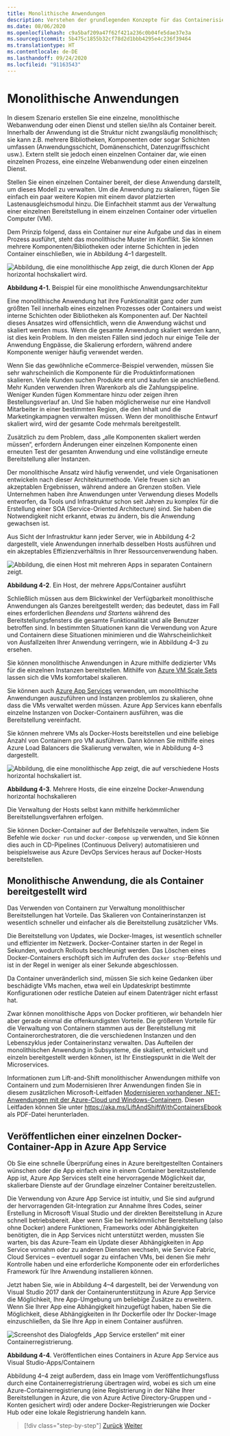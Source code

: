 ```yaml
---
title: Monolithische Anwendungen
description: Verstehen der grundlegenden Konzepte für das Containerisieren monolithischer Anwendungen.
ms.date: 08/06/2020
ms.openlocfilehash: c9a5baf209a47f62f421a236c0b04fe5dae37e3a
ms.sourcegitcommit: 5b475c1855b32cf78d2d1bbb4295e4c236f39464
ms.translationtype: HT
ms.contentlocale: de-DE
ms.lasthandoff: 09/24/2020
ms.locfileid: "91163543"
---
```

# <a name="monolithic-applications"></a>Monolithische Anwendungen

In diesem Szenario erstellen Sie eine einzelne, monolithische Webanwendung oder einen Dienst und stellen sie/ihn als Container bereit. Innerhalb der Anwendung ist die Struktur nicht zwangsläufig monolithisch; sie kann z.B. mehrere Bibliotheken, Komponenten oder sogar Schichten umfassen (Anwendungsschicht, Domänenschicht, Datenzugriffsschicht usw.). Extern stellt sie jedoch einen einzelnen Container dar, wie einen einzelnen Prozess, eine einzelne Webanwendung oder einen einzelnen Dienst.

Stellen Sie einen einzelnen Container bereit, der diese Anwendung darstellt, um dieses Modell zu verwalten. Um die Anwendung zu skalieren, fügen Sie einfach ein paar weitere Kopien mit einem davor platzierten Lastenausgleichsmodul hinzu. Die Einfachheit stammt aus der Verwaltung einer einzelnen Bereitstellung in einem einzelnen Container oder virtuellen Computer (VM).

Dem Prinzip folgend, dass ein Container nur eine Aufgabe und das in einem Prozess ausführt, steht das monolithische Muster im Konflikt. Sie können mehrere Komponenten/Bibliotheken oder interne Schichten in jeden Container einschließen, wie in Abbildung 4–1 dargestellt.

![Abbildung, die eine monolithische App zeigt, die durch Klonen der App horizontal hochskaliert wird.](./media/monolithic-applications/monolithic-application-architecture-example.png)

**Abbildung 4-1.** Beispiel für eine monolithische Anwendungsarchitektur

Eine monolithische Anwendung hat ihre Funktionalität ganz oder zum größten Teil innerhalb eines einzelnen Prozesses oder Containers und weist interne Schichten oder Bibliotheken als Komponenten auf. Der Nachteil dieses Ansatzes wird offensichtlich, wenn die Anwendung wächst und skaliert werden muss. Wenn die gesamte Anwendung skaliert werden kann, ist dies kein Problem. In den meisten Fällen sind jedoch nur einige Teile der Anwendung Engpässe, die Skalierung erfordern, während andere Komponente weniger häufig verwendet werden.

Wenn Sie das gewöhnliche eCommerce-Beispiel verwenden, müssen Sie sehr wahrscheinlich die Komponente für die Produktinformationen skalieren. Viele Kunden suchen Produkte erst und kaufen sie anschließend. Mehr Kunden verwenden Ihren Warenkorb als die Zahlungspipeline. Weniger Kunden fügen Kommentare hinzu oder zeigen ihren Bestellungsverlauf an. Und Sie haben möglicherweise nur eine Handvoll Mitarbeiter in einer bestimmten Region, die den Inhalt und die Marketingkampagnen verwalten müssen. Wenn der monolithische Entwurf skaliert wird, wird der gesamte Code mehrmals bereitgestellt.

Zusätzlich zu dem Problem, dass „alle Komponenten skaliert werden müssen“, erfordern Änderungen einer einzelnen Komponente einen erneuten Test der gesamten Anwendung und eine vollständige erneute Bereitstellung aller Instanzen.

Der monolithische Ansatz wird häufig verwendet, und viele Organisationen entwickeln nach dieser Architekturmethode. Viele freuen sich an akzeptablen Ergebnissen, während andere an Grenzen stoßen. Viele Unternehmen haben ihre Anwendungen unter Verwendung dieses Modells entworfen, da Tools und Infrastruktur schon seit Jahren zu komplex für die Erstellung einer SOA (Service-Oriented Architecture) sind. Sie haben die Notwendigkeit nicht erkannt, etwas zu ändern, bis die Anwendung gewachsen ist.

Aus Sicht der Infrastruktur kann jeder Server, wie in Abbildung 4-2 dargestellt, viele Anwendungen innerhalb desselben Hosts ausführen und ein akzeptables Effizienzverhältnis in Ihrer Ressourcenverwendung haben.

![Abbildung, die einen Host mit mehreren Apps in separaten Containern zeigt.](./media/monolithic-applications/host-with-multiple-apps-containers.png)

**Abbildung 4-2**. Ein Host, der mehrere Apps/Container ausführt

Schließlich müssen aus dem Blickwinkel der Verfügbarkeit monolithische Anwendungen als Ganzes bereitgestellt werden; das bedeutet, dass im Fall eines erforderlichen *Beendens und Startens* während des Bereitstellungsfensters die gesamte Funktionalität und alle Benutzer betroffen sind. In bestimmten Situationen kann die Verwendung von Azure und Containern diese Situationen minimieren und die Wahrscheinlichkeit von Ausfallzeiten Ihrer Anwendung verringern, wie in Abbildung 4–3 zu ersehen.

Sie können monolithische Anwendungen in Azure mithilfe dedizierter VMs für die einzelnen Instanzen bereitstellen. Mithilfe von [Azure VM Scale Sets](/azure/virtual-machine-scale-sets/) lassen sich die VMs komfortabel skalieren.

Sie können auch [Azure App Services](https://azure.microsoft.com/services/app-service/) verwenden, um monolithische Anwendungen auszuführen und Instanzen problemlos zu skalieren, ohne dass die VMs verwaltet werden müssen. Azure App Services kann ebenfalls einzelne Instanzen von Docker-Containern ausführen, was die Bereitstellung vereinfacht.

Sie können mehrere VMs als Docker-Hosts bereitstellen und eine beliebige Anzahl von Containern pro VM ausführen. Dann können Sie mithilfe eines Azure Load Balancers die Skalierung verwalten, wie in Abbildung 4–3 dargestellt.

![Abbildung, die eine monolithische App zeigt, die auf verschiedene Hosts horizontal hochskaliert ist.](./media/monolithic-applications/multiple-hosts-from-single-docker-container.png)

**Abbildung 4-3**. Mehrere Hosts, die eine einzelne Docker-Anwendung horizontal hochskalieren

Die Verwaltung der Hosts selbst kann mithilfe herkömmlicher Bereitstellungsverfahren erfolgen.

Sie können Docker-Container auf der Befehlszeile verwalten, indem Sie Befehle wie `docker run` und `docker-compose up` verwenden, und Sie können dies auch in CD-Pipelines (Continuous Delivery) automatisieren und beispielsweise aus Azure DevOps Services heraus auf Docker-Hosts bereitstellen.

## <a name="monolithic-application-deployed-as-a-container"></a>Monolithische Anwendung, die als Container bereitgestellt wird

Das Verwenden von Containern zur Verwaltung monolithischer Bereitstellungen hat Vorteile. Das Skalieren von Containerinstanzen ist wesentlich schneller und einfacher als die Bereitstellung zusätzlicher VMs.

Die Bereitstellung von Updates, wie Docker-Images, ist wesentlich schneller und effizienter im Netzwerk. Docker-Container starten in der Regel in Sekunden, wodurch Rollouts beschleunigt werden. Das Löschen eines Docker-Containers erschöpft sich im Aufrufen des `docker stop`-Befehls und ist in der Regel in weniger als einer Sekunde abgeschlossen.

Da Container unveränderlich sind, müssen Sie sich keine Gedanken über beschädigte VMs machen, etwa weil ein Updateskript bestimmte Konfigurationen oder restliche Dateien auf einem Datenträger nicht erfasst hat.

Zwar können monolithische Apps von Docker profitieren, wir behandeln hier aber gerade einmal die offenkundigsten Vorteile. Die größeren Vorteile für die Verwaltung von Containern stammen aus der Bereitstellung mit Containerorchestratoren, die die verschiedenen Instanzen und den Lebenszyklus jeder Containerinstanz verwalten. Das Aufteilen der monolithischen Anwendung in Subsysteme, die skaliert, entwickelt und einzeln bereitgestellt werden können, ist Ihr Einstiegspunkt in die Welt der Microservices.

Informationen zum Lift-and-Shift monolithischer Anwendungen mithilfe von Containern und zum Modernisieren Ihrer Anwendungen finden Sie in diesem zusätzlichen Microsoft-Leitfaden [Modernisieren vorhandener .NET-Anwendungen mit der Azure-Cloud und Windows-Containern](../../modernize-with-azure-containers/index.md). Diesen Leitfaden können Sie unter <https://aka.ms/LiftAndShiftWithContainersEbook> als PDF-Datei herunterladen.

## <a name="publish-a-single-docker-container-app-to-azure-app-service"></a>Veröffentlichen einer einzelnen Docker-Container-App in Azure App Service

Ob Sie eine schnelle Überprüfung eines in Azure bereitgestellten Containers wünschen oder die App einfach eine in einem Container bereitzustellende App ist, Azure App Services stellt eine hervorragende Möglichkeit dar, skalierbare Dienste auf der Grundlage einzelner Container bereitzustellen.

Die Verwendung von Azure App Service ist intuitiv, und Sie sind aufgrund der hervorragenden Git-Integration zur Annahme Ihres Codes, seiner Erstellung in Microsoft Visual Studio und der direkten Bereitstellung in Azure schnell betriebsbereit. Aber wenn Sie bei herkömmlicher Bereitstellung (also ohne Docker) andere Funktionen, Frameworks oder Abhängigkeiten benötigten, die in App Services nicht unterstützt werden, mussten Sie warten, bis das Azure-Team ein Update dieser Abhängigkeiten in App Service vornahm oder zu anderen Diensten wechseln, wie Service Fabric, Cloud Services – eventuell sogar zu einfachen VMs, bei denen Sie mehr Kontrolle haben und eine erforderliche Komponente oder ein erforderliches Framework für Ihre Anwendung installieren können.

Jetzt haben Sie, wie in Abbildung 4–4 dargestellt, bei der Verwendung von Visual Studio 2017 dank der Containerunterstützung in Azure App Service die Möglichkeit, Ihre App-Umgebung um beliebige Zusätze zu erweitern. Wenn Sie Ihrer App eine Abhängigkeit hinzugefügt haben, haben Sie die Möglichkeit, diese Abhängigkeiten in Ihr Dockerfile oder Ihr Docker-Image einzuschließen, da Sie Ihre App in einem Container ausführen.

![Screenshot des Dialogfelds „App Service erstellen“ mit einer Containerregistrierung.](./media/monolithic-applications/publish-azure-app-service-container.png)

**Abbildung 4-4**. Veröffentlichen eines Containers in Azure App Service aus Visual Studio-Apps/Containern

Abbildung 4–4 zeigt außerdem, dass ein Image vom Veröffentlichungsfluss durch eine Containerregistrierung übertragen wird, wobei es sich um eine Azure-Containerregistrierung (eine Registrierung in der Nähe Ihrer Bereitstellungen in Azure, die von Azure Active Directory-Gruppen und -Konten gesichert wird) oder andere Docker-Registrierungen wie Docker Hub oder eine lokale Registrierung handeln kann.

>[!div class="step-by-step"]
>[Zurück](common-container-design-principles.md)
>[Weiter](state-and-data-in-docker-applications.md)
